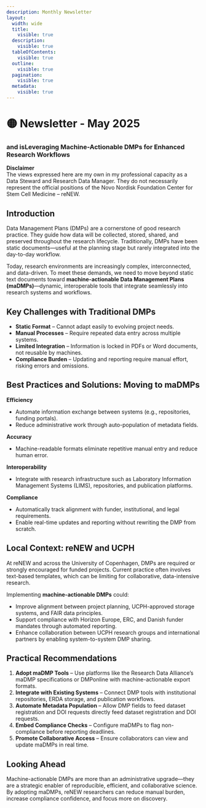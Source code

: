 ```yaml
---
description: Monthly Newsletter
layout:
  width: wide
  title:
    visible: true
  description:
    visible: true
  tableOfContents:
    visible: true
  outline:
    visible: true
  pagination:
    visible: true
  metadata:
    visible: true
---
```


# 🟡 Newsletter - May 2025

### &#x20;and is**Leveraging Machine-Actionable DMPs for Enhanced Research Workflows**

**Disclaimer**\
The views expressed here are my own in my professional capacity as a Data Steward and Research Data Manager. They do not necessarily represent the official positions of the Novo Nordisk Foundation Center for Stem Cell Medicine – reNEW.

## **Introduction**

Data Management Plans (DMPs) are a cornerstone of good research practice. They guide how data will be collected, stored, shared, and preserved throughout the research lifecycle. Traditionally, DMPs have been static documents—useful at the planning stage but rarely integrated into the day-to-day workflow.

Today, research environments are increasingly complex, interconnected, and data-driven. To meet these demands, we need to move beyond static text documents toward **machine-actionable Data Management Plans (maDMPs)**—dynamic, interoperable tools that integrate seamlessly into research systems and workflows.

## **Key Challenges with Traditional DMPs**

* **Static Format** – Cannot adapt easily to evolving project needs.
* **Manual Processes** – Require repeated data entry across multiple systems.
* **Limited Integration** – Information is locked in PDFs or Word documents, not reusable by machines.
* **Compliance Burden** – Updating and reporting require manual effort, risking errors and omissions.

## **Best Practices and Solutions: Moving to maDMPs**

**Efficiency**

* Automate information exchange between systems (e.g., repositories, funding portals).
* Reduce administrative work through auto-population of metadata fields.

**Accuracy**

* Machine-readable formats eliminate repetitive manual entry and reduce human error.

**Interoperability**

* Integrate with research infrastructure such as Laboratory Information Management Systems (LIMS), repositories, and publication platforms.

**Compliance**

* Automatically track alignment with funder, institutional, and legal requirements.
* Enable real-time updates and reporting without rewriting the DMP from scratch.

## **Local Context: reNEW and UCPH**

At reNEW and across the University of Copenhagen, DMPs are required or strongly encouraged for funded projects. Current practice often involves text-based templates, which can be limiting for collaborative, data-intensive research.

Implementing **machine-actionable DMPs** could:

* Improve alignment between project planning, UCPH-approved storage systems, and FAIR data principles.
* Support compliance with Horizon Europe, ERC, and Danish funder mandates through automated reporting.
* Enhance collaboration between UCPH research groups and international partners by enabling system-to-system DMP sharing.

## **Practical Recommendations**

1. **Adopt maDMP Tools** – Use platforms like the Research Data Alliance’s maDMP specifications or DMPonline with machine-actionable export formats.
2. **Integrate with Existing Systems** – Connect DMP tools with institutional repositories, ERDA storage, and publication workflows.
3. **Automate Metadata Population** – Allow DMP fields to feed dataset registration and DOI requests directly feed dataset registration and DOI requests.
4. **Embed Compliance Checks** – Configure maDMPs to flag non-compliance before reporting deadlines.
5. **Promote Collaborative Access** – Ensure collaborators can view and update maDMPs in real time.

## **Looking Ahead**

Machine-actionable DMPs are more than an administrative upgrade—they are a strategic enabler of reproducible, efficient, and collaborative science. By adopting maDMPs, reNEW researchers can reduce manual burden, increase compliance confidence, and focus more on discovery.
